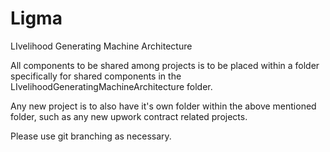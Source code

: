 # Ligma
LIvelihood Generating Machine Architecture

All components to be shared among projects is to be placed within a folder specifically for shared components in the LIvelihoodGeneratingMachineArchitecture folder.

Any new project is to also have it's own folder within the above mentioned folder, such as any new upwork contract related projects.

Please use git branching as necessary.

